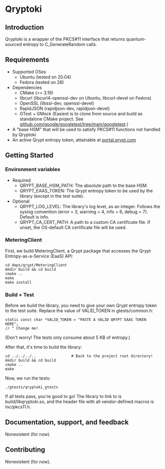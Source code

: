# Qryptoki

## Introduction

Qryptoki is a wrapper of the PKCS#11 interface that returns quantum-sourced entropy to C_GenerateRandom calls.

## Requirements
  * Supported OSes
    * Ubuntu (tested on 20.04)
    * Fedora (tested on 28)
  * Dependencies
    * CMake (>= 3.19)
    * libcurl (libcurl4-openssl-dev on Ubuntu, libcurl-devel on Fedora)
    * OpenSSL (libssl-dev, openssl-devel)
    * RapidJSON (rapidjson-dev, rapidjson-devel)
    * GTest + GMock (Easiest is to clone from source and build as standalone CMake project. See [github.com/google/googletest/tree/main/googletest](https://github.com/google/googletest/tree/main/googletest).)
  * A "base HSM" that will be used to satisfy PKCS#11 functions not handled by Qryptoki
  * An active Qrypt entropy token, attainable at [portal.qrypt.com](https://portal.qrypt.com)

## Getting Started

### Environment variables
  * Required
    * QRYPT_BASE_HSM_PATH: The absolute path to the base HSM.
    * QRYPT_EAAS_TOKEN: The Qrypt entropy token to be used by the library (except in the test suite).
  * Optional
    * QRYPT_LOG_LEVEL: The library's log level, as an integer. Follows the syslog convention (error = 3, warning = 4, info = 6, debug = 7). Default is info.
    * QRYPT_CA_CERT_PATH: A path to a custom CA certificate file. If unset, the OS-default CA certificate file will be used.

### MeteringClient
First, we build MeteringClient, a Qrypt package that accesses the Qrypt Entropy-as-a-Service (EaaS) API:

```
cd deps/qrypt/MeteringClient
mkdir build && cd build
cmake ..
make
make install
```

### Build + Test
Before we build the library, you need to give your own Qrypt entropy token to the test suite. Replace the value of VALID_TOKEN in gtests/common.h:

```
static const char *VALID_TOKEN = "PASTE A VALID QRYPT EAAS TOKEN HERE";
// ^ Change me!
```

(Don't worry! The tests only consume about 5 KB of entropy.)

After that, it's time to build the library:

```
cd ../../../..                # Back to the project root directory!
mkdir build && cd build
cmake ..
make
```

Now, we run the tests:
```
./gtests/qryptoki_gtests
```

If all tests pass, you're good to go! The library to link to is build/libqryptoki.so, and the header file with all vendor-defined macros is inc/pkcs11.h.

## Documentation, support, and feedback

Nonexistent (for now).

## Contributing

Nonexistent (for now).
